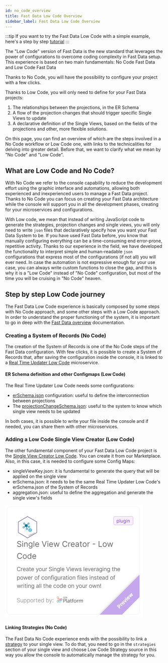 ```yaml
---
id: no_code_overview
title: Fast Data Low Code Overview
sidebar_label: Fast Data Low Code Overview
---
```


:::tip
If you want to try the Fast Data Low Code with a simple example, here's a step by step [tutorial](/tutorial/fast_data/fast_data_tutorial.mdx)
:::

The "Low Code" version of Fast Data is the new standard that leverages the power of configurations to overcome coding complexity in Fast Data setup.
This experience is based on two main fundamentals: No Code Fast Data and Low Code Fast Data

Thanks to No Code, you will have the possibility to configure your project with a few clicks.

Thanks to Low Code, you will only need to define for your Fast Data projects:

1. The relationships between the projections, in the ER Schema
2. A flow of the projection changes that should trigger specific Single Views to update
3. A declarative definition of the Single Views, based on the fields of the projections and other, more flexible solutions.

On this page, you can find an overview of which are the steps involved in a No Code workflow or Low Code one, with links to the technicalities for delving into greater detail. Before that, we want to clarify what we mean by "No Code" and "Low Code".

## What are Low Code and No Code?

With No Code we refer to the console capability to reduce the development effort using the graphic interface and automations, allowing both experienced and inexperienced users to manage a Fast Data project. Thanks to No Code you can focus on creating your Fast Data architecture while the console will support you in all the development phases, creating for your microservices and configurations.

With Low code, we mean that instead of writing JavaScript code to generate the strategies, projection changes and single views, you will only need to write `json` files that declaratively specify how you want your Fast Data System to be.
If you have used Fast Data before, you know that manually configuring everything can be a time-consuming end error-prone, repetitive activity. Thanks to our experience in the field, we have developed the functionality to interpret simple and human-readable `json` configurations that express most of the configurations (if not all) you will ever need.
In case the automation is not expressive enough for your use case, you can always write custom functions to close the gap, and this is why it is a "Low Code" instead of "No Code" configuration, but most of the time you will be cruising in "No Code" heaven.

## Step by step Low Code journey

The Fast Data Low Code experience is basically composed by some steps with No Code approach, and some other steps with a Low Code approach. In order to understand the proper functioning of the system, it is important to go in deep with the [Fast Data overview](/fast_data//what_is_fast_data.md) documentation.

### Creating a System of Records (No Code)

The creation of the System of Records is one of the No Code steps of the Fast Data configuration. With few clicks, it is possible to create a System of Records that, after saving the configuration inside the console, it is linked to a [Real Time Updater Low Code](/fast_data//configuration/realtime_updater/low_code.md) microservice.

#### ER Schema definition and other Configmaps (Low Code)

The Real Time Updater Low Code needs some configurations:

- [erSchema.json](/fast_data//configuration/erSchema.md) configuration: useful to define the interconnection between projections
- The [projectionChangeSchema.json](/fast_data//configuration/realtime_updater/common.md#projection-changes): useful to the system to know which single view needs to be updated

In both cases, it is possible to write your file inside the console and if needed, you can share them with other microservices.

### Adding a Low Code Single View Creator (Low Code)

The other fundamental component of your Fast Data Low Code project is the [Single View Creator Low Code](/fast_data//configuration/single_view_creator/low_code.md).
You can create it from our Marketplace.
Also, in this case, it is needed to configure some Config Maps:

- singleViewKey.json: it is fundamental to generate the query that will be applied on the single view
- erSchema.json: it needs to be the same Real Time Updater Low Code's erSchema.json of the System of Records
- aggregation.json: useful to define the aggregation and generate the single view's fields

![Singleviewlowcode](./img/singleviewlowcode.png)

#### Linking Strategies (No Code)

The Fast Data No Code experience ends with the possibility to link a [strategy](/fast_data/the_basics.md#strategies) to your single view. To do that, you need to go in the `strategies` section of your single view and choose Low Code Strategy source in this way you allow the console to automatically manage the strategy for you.
